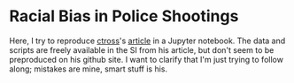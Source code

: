 # Racial Bias in Police Shootings

Here, I try to reproduce [ctross](https://github.com/ctross)'s
[article](http://journals.plos.org/plosone/article?id=10.1371/journal.pone.0141854)
in a Jupyter notebook. The data and scripts are freely available in
the SI from his article, but don't seem to be preproduced on his
github site. I want to clarify that I'm just trying to follow along;
mistakes are mine, smart stuff is his.
